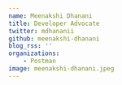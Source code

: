 ```yaml
---
name: Meenakshi Dhanani
title: Developer Advocate
twitter: mdhananii
github: meenakshi-dhanani
blog_rss: ''
organizations:
    - Postman
image: meenakshi-dhanani.jpeg
---
```

